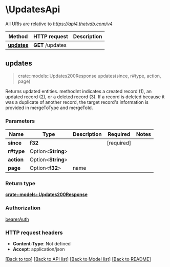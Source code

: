 # \UpdatesApi

All URIs are relative to *https://api4.thetvdb.com/v4*

Method | HTTP request | Description
------------- | ------------- | -------------
[**updates**](UpdatesApi.md#updates) | **GET** /updates | 



## updates

> crate::models::Updates200Response updates(since, r#type, action, page)


Returns updated entities.  methodInt indicates a created record (1), an updated record (2), or a deleted record (3).  If a record is deleted because it was a duplicate of another record, the target record's information is provided in mergeToType and mergeToId.

### Parameters


Name | Type | Description  | Required | Notes
------------- | ------------- | ------------- | ------------- | -------------
**since** | **f32** |  | [required] |
**r#type** | Option<**String**> |  |  |
**action** | Option<**String**> |  |  |
**page** | Option<**f32**> | name |  |

### Return type

[**crate::models::Updates200Response**](updates_200_response.md)

### Authorization

[bearerAuth](../README.md#bearerAuth)

### HTTP request headers

- **Content-Type**: Not defined
- **Accept**: application/json

[[Back to top]](#) [[Back to API list]](../README.md#documentation-for-api-endpoints) [[Back to Model list]](../README.md#documentation-for-models) [[Back to README]](../README.md)

